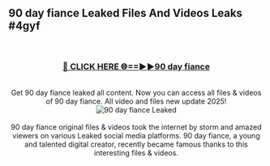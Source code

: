 ## 90 day fiance Leaked Files And Videos Leaks #4gyf
<br>
<div align="center">
<h3><a href="https://watchclip.my.id/90 day fiance" rel="nofollow">🔴 CLICK HERE 🌐==►►90 day fiance</a></h3>
<br>
Get 90 day fiance leaked all content. Now you can access all files & videos of 90 day fiance. All video and files new update 2025!
<br>
<a href="https://watchclip.my.id/90 day fiance" rel="nofollow" data-target="animated-image.originalLink"><img src="https://i.ibb.co.com/WyWwxjT/player-gif2.gif" alt="90 day fiance Leaked" style="max-width: 100%; display: inline-block;" data-target="animated-image.originalImage"></a>
<br><br>
90 day fiance original files & videos took the internet by storm and amazed viewers on various Leaked social media platforms. 90 day fiance, a young and talented digital creator, recently became famous thanks to this interesting files & videos.
</div>
<br>